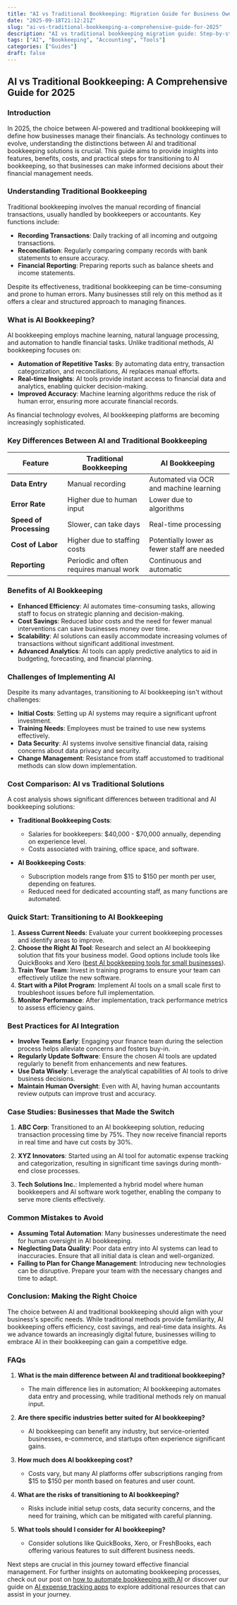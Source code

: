 ```yaml
---
title: "AI vs Traditional Bookkeeping: Migration Guide for Business Owners 2025"
date: "2025-09-18T21:12:21Z"
slug: "ai-vs-traditional-bookkeeping-a-comprehensive-guide-for-2025"
description: "AI vs traditional bookkeeping migration guide: Step-by-step transition process, cost analysis, and timeline for business owners in 2025."
tags: ["AI", "Bookkeeping", "Accounting", "Tools"]
categories: ["Guides"]
draft: false
---
```


## AI vs Traditional Bookkeeping: A Comprehensive Guide for 2025

### Introduction

In 2025, the choice between AI-powered and traditional bookkeeping will define how businesses manage their financials. As technology continues to evolve, understanding the distinctions between AI and traditional bookkeeping solutions is crucial. This guide aims to provide insights into features, benefits, costs, and practical steps for transitioning to AI bookkeeping, so that businesses can make informed decisions about their financial management needs.

### Understanding Traditional Bookkeeping

Traditional bookkeeping involves the manual recording of financial transactions, usually handled by bookkeepers or accountants. Key functions include:

- **Recording Transactions**: Daily tracking of all incoming and outgoing transactions.
- **Reconciliation**: Regularly comparing company records with bank statements to ensure accuracy.
- **Financial Reporting**: Preparing reports such as balance sheets and income statements.

Despite its effectiveness, traditional bookkeeping can be time-consuming and prone to human errors. Many businesses still rely on this method as it offers a clear and structured approach to managing finances.

### What is AI Bookkeeping?

AI bookkeeping employs machine learning, natural language processing, and automation to handle financial tasks. Unlike traditional methods, AI bookkeeping focuses on:

- **Automation of Repetitive Tasks**: By automating data entry, transaction categorization, and reconciliations, AI replaces manual efforts.
- **Real-time Insights**: AI tools provide instant access to financial data and analytics, enabling quicker decision-making.
- **Improved Accuracy**: Machine learning algorithms reduce the risk of human error, ensuring more accurate financial records.

As financial technology evolves, AI bookkeeping platforms are becoming increasingly sophisticated.

### Key Differences Between AI and Traditional Bookkeeping

| Feature                        | Traditional Bookkeeping                 | AI Bookkeeping                            |
|--------------------------------|----------------------------------------|------------------------------------------|
| **Data Entry**                 | Manual recording                        | Automated via OCR and machine learning    |
| **Error Rate**                 | Higher due to human input              | Lower due to algorithms                   |
| **Speed of Processing**        | Slower, can take days                  | Real-time processing                      |
| **Cost of Labor**             | Higher due to staffing costs           | Potentially lower as fewer staff are needed|
| **Reporting**                  | Periodic and often requires manual work| Continuous and automatic                  |

### Benefits of AI Bookkeeping

- **Enhanced Efficiency**: AI automates time-consuming tasks, allowing staff to focus on strategic planning and decision-making.
- **Cost Savings**: Reduced labor costs and the need for fewer manual interventions can save businesses money over time.
- **Scalability**: AI solutions can easily accommodate increasing volumes of transactions without significant additional investment.
- **Advanced Analytics**: AI tools can apply predictive analytics to aid in budgeting, forecasting, and financial planning.

### Challenges of Implementing AI

Despite its many advantages, transitioning to AI bookkeeping isn't without challenges:

- **Initial Costs**: Setting up AI systems may require a significant upfront investment.
- **Training Needs**: Employees must be trained to use new systems effectively.
- **Data Security**: AI systems involve sensitive financial data, raising concerns about data privacy and security.
- **Change Management**: Resistance from staff accustomed to traditional methods can slow down implementation.

### Cost Comparison: AI vs Traditional Solutions

A cost analysis shows significant differences between traditional and AI bookkeeping solutions:

- **Traditional Bookkeeping Costs**:
  - Salaries for bookkeepers: $40,000 - $70,000 annually, depending on experience level.
  - Costs associated with training, office space, and software.

- **AI Bookkeeping Costs**:
  - Subscription models range from $15 to $150 per month per user, depending on features.
  - Reduced need for dedicated accounting staff, as many functions are automated.

### Quick Start: Transitioning to AI Bookkeeping

1. **Assess Current Needs**: Evaluate your current bookkeeping processes and identify areas to improve.
2. **Choose the Right AI Tool**: Research and select an AI bookkeeping solution that fits your business model. Good options include tools like QuickBooks and Xero ([best AI bookkeeping tools for small businesses](/posts/best-ai-bookkeeping-tools-for-small-businesses-2025/)).
3. **Train Your Team**: Invest in training programs to ensure your team can effectively utilize the new software.
4. **Start with a Pilot Program**: Implement AI tools on a small scale first to troubleshoot issues before full implementation.
5. **Monitor Performance**: After implementation, track performance metrics to assess efficiency gains.

### Best Practices for AI Integration

- **Involve Teams Early**: Engaging your finance team during the selection process helps alleviate concerns and fosters buy-in.
- **Regularly Update Software**: Ensure the chosen AI tools are updated regularly to benefit from enhancements and new features.
- **Use Data Wisely**: Leverage the analytical capabilities of AI tools to drive business decisions.
- **Maintain Human Oversight**: Even with AI, having human accountants review outputs can improve trust and accuracy.

### Case Studies: Businesses that Made the Switch

1. **ABC Corp**: Transitioned to an AI bookkeeping solution, reducing transaction processing time by 75%. They now receive financial reports in real time and have cut costs by 30%.

2. **XYZ Innovators**: Started using an AI tool for automatic expense tracking and categorization, resulting in significant time savings during month-end close processes.

3. **Tech Solutions Inc.**: Implemented a hybrid model where human bookkeepers and AI software work together, enabling the company to serve more clients effectively.

### Common Mistakes to Avoid

- **Assuming Total Automation**: Many businesses underestimate the need for human oversight in AI bookkeeping.
- **Neglecting Data Quality**: Poor data entry into AI systems can lead to inaccuracies. Ensure that all initial data is clean and well-organized.
- **Failing to Plan for Change Management**: Introducing new technologies can be disruptive. Prepare your team with the necessary changes and time to adapt.

### Conclusion: Making the Right Choice

The choice between AI and traditional bookkeeping should align with your business's specific needs. While traditional methods provide familiarity, AI bookkeeping offers efficiency, cost savings, and real-time data insights. As we advance towards an increasingly digital future, businesses willing to embrace AI in their bookkeeping can gain a competitive edge.

### FAQs

1. **What is the main difference between AI and traditional bookkeeping?**
   - The main difference lies in automation; AI bookkeeping automates data entry and processing, while traditional methods rely on manual input.

2. **Are there specific industries better suited for AI bookkeeping?**
   - AI bookkeeping can benefit any industry, but service-oriented businesses, e-commerce, and startups often experience significant gains.

3. **How much does AI bookkeeping cost?**
   - Costs vary, but many AI platforms offer subscriptions ranging from $15 to $150 per month based on features and user count.

4. **What are the risks of transitioning to AI bookkeeping?**
   - Risks include initial setup costs, data security concerns, and the need for training, which can be mitigated with careful planning.

5. **What tools should I consider for AI bookkeeping?**
   - Consider solutions like QuickBooks, Xero, or FreshBooks, each offering various features to suit different business needs.

Next steps are crucial in this journey toward effective financial management. For further insights on automating bookkeeping processes, check out our post on [how to automate bookkeeping with AI](/posts/how-to-automate-bookkeeping-with-ai-quickbooks-receipt-ocr/) or discover our guide on [AI expense tracking apps](posts/ai-expense-tracking-apps-compared-expensify-vs-zoho-vs-divvy/) to explore additional resources that can assist in your journey.
